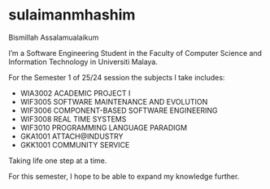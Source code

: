 # sulaimanmhashim

Bismillah Assalamualaikum

I’m a Software Engineering Student in the Faculty of Computer Science and Information Technology in Universiti Malaya.

For the Semester 1 of 25/24 session the subjects I take includes:
- WIA3002 ACADEMIC PROJECT I
- WIF3005 SOFTWARE MAINTENANCE AND EVOLUTION
- WIF3006 COMPONENT-BASED SOFTWARE ENGINEERING
- WIF3008 REAL TIME SYSTEMS
- WIF3010 PROGRAMMING LANGUAGE PARADIGM
- GKA1001 ATTACH@INDUSTRY
- GKK1001 COMMUNITY SERVICE

Taking life one step at a time.

For this semester, I hope to be able to expand my knowledge further.
